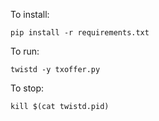 To install:

`pip install -r requirements.txt`

To run:

`twistd -y txoffer.py`

To stop:

`kill $(cat twistd.pid)`
